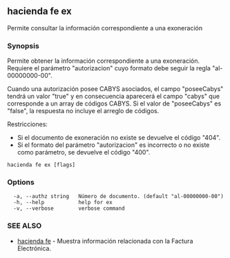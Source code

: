 ## hacienda fe ex

Permite consultar la información correspondiente a una exoneración

### Synopsis

Permite obtener la información correspondiente a una exoneración.
Requiere el parámetro "autorizacion" cuyo formato debe seguir la regla "al-00000000-00".

Cuando una autorización posee CABYS asociados, el campo "poseeCabys" tendrá un valor "true" y en consecuencia 
aparecerá el campo "cabys" que corresponde a un array de códigos CABYS. 
Si el valor de "poseeCabys" es "false", la respuesta no incluye el arreglo de códigos.

Restricciones:

  - Si el documento de exoneración no existe se devuelve el código "404".  
  - Si el formato del parámetro "autorizacion" es incorrecto o no existe como parámetro, 
    se devuelve el código "400".




```
hacienda fe ex [flags]
```

### Options

```
  -a, --authz string   Número de documento. (default "al-00000000-00")
  -h, --help           help for ex
  -v, --verbose        verbose command
```

### SEE ALSO

* [hacienda fe](/cmd/hacienda_fe/)	 - Muestra información relacionada con la Factura Electrónica.

